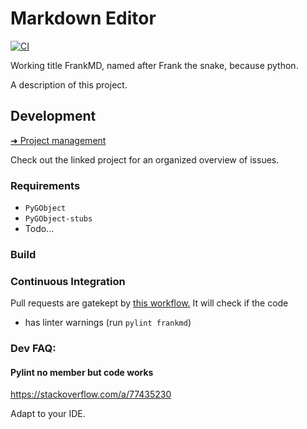 # Markdown Editor
[![CI](https://github.com/sevonj/FrankMD/actions/workflows/ci.yml/badge.svg)](https://github.com/sevonj/FrankMD/actions/workflows/ci.yml)

Working title FrankMD, named after Frank the snake, because python.

A description of this project.


## Development
[➜ Project management](https://github.com/users/sevonj/projects/15)

Check out the linked project for an organized overview of issues.

### Requirements
- `PyGObject`
- `PyGObject-stubs`
- Todo...

### Build

### Continuous Integration
Pull requests are gatekept by [this workflow.](https://github.com/sevonj/frankmd/blob/master/.github/workflows/ci.yml) It will check if the code
- has linter warnings (run `pylint frankmd`)

### Dev FAQ:
#### Pylint no member but code works
https://stackoverflow.com/a/77435230

Adapt to your IDE.
